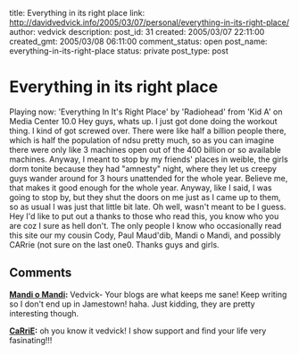 title: Everything in its right place
link: http://davidvedvick.info/2005/03/07/personal/everything-in-its-right-place/
author: vedvick
description: 
post_id: 31
created: 2005/03/07 22:11:00
created_gmt: 2005/03/08 06:11:00
comment_status: open
post_name: everything-in-its-right-place
status: private
post_type: post

# Everything in its right place

Playing now: 'Everything In It's Right Place' by 'Radiohead' from 'Kid A' on Media Center 10.0 Hey guys, whats up. I just got done doing the workout thing. I kind of got screwed over. There were like half a billion people there, which is half the population of ndsu pretty much, so as you can imagine there were only like 3 machines open out of the 400 billion or so available machines. Anyway, I meant to stop by my friends' places in weible, the girls dorm tonite because they had "amnesty" night, where they let us creepy guys wander around for 3 hours unattended for the whole year. Believe me, that makes it good enough for the whole year. Anyway, like I said, I was going to stop by, but they shut the doors on me just as I came up to them, so as usual I was just that little bit late. Oh well, wasn't meant to be I guess. Hey I'd like to put out a thanks to those who read this, you know who you are coz I sure as hell don't. The only people I know who occasionally read this site our my cousin Cody, Paul Maud'dib, Mandi o Mandi, and possibly CARrie (not sure on the last one0. Thanks guys and girls.

## Comments

**[Mandi o Mandi](#19 "2005-03-08 13:10:00"):** Vedvick- Your blogs are what keeps me sane! Keep writing so I don't end up in Jamestown! haha. Just kidding, they are pretty interesting though.

**[CaRriE](#20 "2005-03-09 16:28:00"):** oh you know it vedvick! I show support and find your life very fasinating!!!

